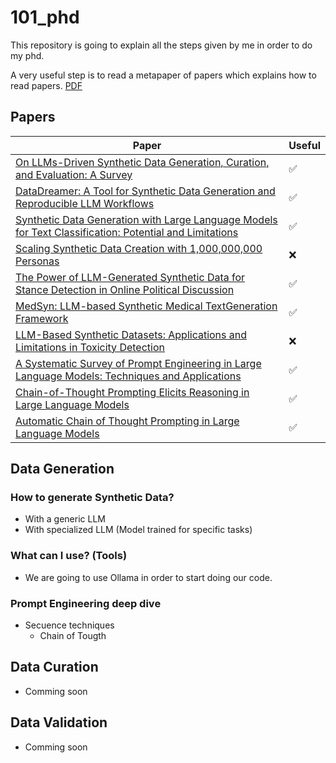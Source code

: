 # 101_phd
This repository is going to explain all the steps given by me in order to do my phd.

A very useful step is to read a metapaper of papers which explains how to read papers. [PDF](paper-reading.pdf)

## Papers
| Paper | Useful |
|---|---|
|[On LLMs-Driven Synthetic Data Generation, Curation, and Evaluation: A Survey](https://github.com/federicoperezmarina/101_phd/tree/main/papers/2406.15126) | :white_check_mark: |
|[DataDreamer: A Tool for Synthetic Data Generation and Reproducible LLM Workflows](https://github.com/federicoperezmarina/101_phd/tree/main/papers/2402.10379) | :white_check_mark: |
|[Synthetic Data Generation with Large Language Models for Text Classification: Potential and Limitations](https://github.com/federicoperezmarina/101_phd/tree/main/papers/2310.07849) | :white_check_mark: |
|[Scaling Synthetic Data Creation with 1,000,000,000 Personas](https://github.com/federicoperezmarina/101_phd/tree/main/papers/2406.20094) | :x: |
|[The Power of LLM-Generated Synthetic Data for Stance Detection in Online Political Discussion](https://github.com/federicoperezmarina/101_phd/tree/main/papers/2406.12480)| :white_check_mark: |
|[MedSyn: LLM-based Synthetic Medical TextGeneration Framework](https://github.com/federicoperezmarina/101_phd/tree/main/papers/2408.02056)| :white_check_mark: |
|[LLM-Based Synthetic Datasets: Applications and Limitations in Toxicity Detection](https://github.com/federicoperezmarina/101_phd/tree/main/papers/2024trac_16)|:x:|
|[A Systematic Survey of Prompt Engineering in Large Language Models: Techniques and Applications](https://github.com/federicoperezmarina/101_phd/tree/main/papers/2402.07927)| :white_check_mark: |
|[Chain-of-Thought Prompting Elicits Reasoning in Large Language Models](https://github.com/federicoperezmarina/101_phd/tree/main/papers/2201.11903)| :white_check_mark: |
|[Automatic Chain of Thought Prompting in Large Language Models](https://github.com/federicoperezmarina/101_phd/tree/main/papers/2210.03493)| :white_check_mark: |


## Data Generation

### How to generate Synthetic Data?
- With a generic LLM
- With specialized LLM (Model trained for specific tasks)


### What can I use? (Tools)
- We are going to use Ollama in order to start doing our code.

### Prompt Engineering deep dive
- Secuence techniques
    - Chain of Tougth

## Data Curation
- Comming soon

## Data Validation
- Comming soon